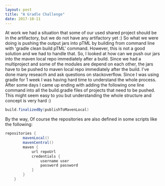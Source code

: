 ```yaml
---
layout: post
title: "A Gradle Challenge"
date: 2017-10-11
---
```


At work we had a situation that some of our used shared project should be in the artifactory, but we do not have any artifactory yet :) 
So what we were doing is pushing the output jars into pTML by building from command line with 'gradle clean build pTML' command. However,
this is not a good solution and we had to handle that. So, I looked at how can we push our jars into the maven local repo immediately 
after a build. Since we had a multiproject and some of the modules are depend on each other, the jars have to be pushed to maven local repo
immediately after the build. I've done many reseacrh and ask questions on stackoverflow. Since I was using gradle for 1 week I was having
hard time to understand the whole process. After some days I came up ending with adding the following one line command into all the 
build.gradle files of projects that need to be pushed. This might seem easy to you but understanding the whole structure and concept is 
very hard :)

```gradle
build.finalizedBy(publishToMavenLocal)
```

By the way, 
Of course the repositories are also defined in some scripts like the following:
```gradle
repositories {
        mavenLocal()
        mavenCentral()
        maven {
            url repoUrl
            credentials {
                username user 
                password password 
            } 
        }
    }
 ```
